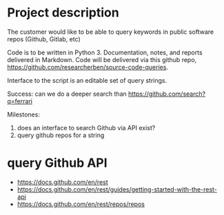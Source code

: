 # Project description

The customer would like to be able to query keywords in public software repos (Github, Gitlab, etc)

Code is to be written in Python 3. Documentation, notes, and reports delivered in Markdown. Code will be delivered via this github repo, <https://github.com/researcherben/source-code-queries>.

Interface to the script is an editable set of query strings. 



Success: can we do a deeper search than
<https://github.com/search?q=ferrari>



Milestones:
1. does an interface to search Github via API exist?
2. query github repos for a string

# query Github API

* <https://docs.github.com/en/rest>
* <https://docs.github.com/en/rest/guides/getting-started-with-the-rest-api>
* <https://docs.github.com/en/rest/repos/repos>

